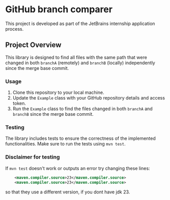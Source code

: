 # GitHub branch comparer

This project is developed as part of the JetBrains internship application process.
## Project Overview

This library is designed to find all files with the same path that were changed in both `branchA` (remotely) and `branchB` (locally) independently since the merge base commit.

### Usage

1. Clone this repository to your local machine.
2. Update the `Example` class with your GitHub repository details and access token.
3. Run the `Example` class to find the files changed in both `branchA` and `branchB` since the merge base commit.


### Testing

The library includes tests to ensure the correctness of the implemented functionalities. Make sure to run the tests using `mvn test`.
### Disclaimer for testing
If `mvn test` doesn't work or outputs an error try changing these lines:
```xml
    <maven.compiler.source>23</maven.compiler.source>
    <maven.compiler.source>23</maven.compiler.source>
```
so that they use a different version, if you dont have jdk 23.

